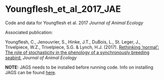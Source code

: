 # Youngflesh_et_al_2017_JAE

Code and data for Youngflesh et al. 2017 *Journal of Animal Ecology*

Associated publication:

Youngflesh, C., Jenouvrier, S., Hinke, J.T., DuBois, L., St. Leger, J., Trivelpiece, W.Z., Trivelpiece, S.G. & Lynch, H.J. (2017). [Rethinking ‘normal’: The role of stochasticity in the phenology of a synchronously breeding seabird.](http://besjournals.onlinelibrary.wiley.com/hub/journal/10.1111/(ISSN)1365-2656/) *Journal of Animal Ecology*


**NOTE:**
JAGS needs to be installed before running code. Info on installing JAGS can be found [here](http://mcmc-jags.sourceforge.net/).
